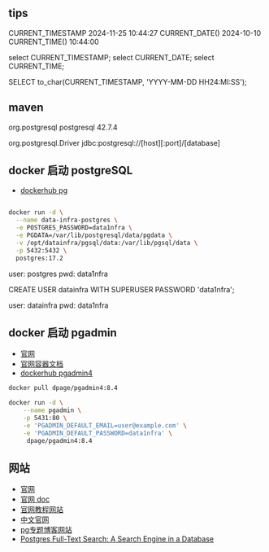 

## tips

CURRENT_TIMESTAMP 2024-11-25 10:44:27
CURRENT_DATE() 2024-10-10
CURRENT_TIME() 10:44:00

select CURRENT_TIMESTAMP;
select CURRENT_DATE;
select CURRENT_TIME;

SELECT to_char(CURRENT_TIMESTAMP, 'YYYY-MM-DD HH24:MI:SS');

## maven

<dependency>
    <groupId>org.postgresql</groupId>
    <artifactId>postgresql</artifactId>
    <version>42.7.4</version>
</dependency>

org.postgresql.Driver
jdbc:postgresql://[host][:port]/[database]

## docker 启动 postgreSQL

- [dockerhub pg](https://hub.docker.com/_/postgres)

```bash

docker run -d \
  --name data-infra-postgres \
  -e POSTGRES_PASSWORD=data1nfra \
  -e PGDATA=/var/lib/postgresql/data/pgdata \
  -v /opt/datainfra/pgsql/data:/var/lib/pgsql/data \
  -p 5432:5432 \
  postgres:17.2

```

user: postgres
pwd: data1nfra

CREATE USER datainfra WITH SUPERUSER PASSWORD 'data1nfra';

user: datainfra
pwd: data1nfra

## docker 启动 pgadmin

- [官网](https://www.pgadmin.org/)
- [官网容器文档](https://www.pgadmin.org/download/pgadmin-4-container/)
- [dockerhub pgadmin4](https://hub.docker.com/r/dpage/pgadmin4)

```bash
docker pull dpage/pgadmin4:8.4

docker run -d \
    --name pgadmin \
    -p 5431:80 \
    -e 'PGADMIN_DEFAULT_EMAIL=user@example.com' \
    -e 'PGADMIN_DEFAULT_PASSWORD=data1nfra' \
     dpage/pgadmin4:8.4
```


## 网站

- [官网](https://www.postgresql.org/)
- [官网 doc](https://www.postgresql.org/docs/online-resources/)
- [官网教程网站](https://www.postgresqltutorial.com/)
- [中文官网](http://www.postgres.cn/index.php/v2/home)
- [pg专题博客网站](https://pigsty.cc/zh/blog/2021/05/24/%E5%BC%80%E7%AE%B1%E5%8D%B3%E7%94%A8%E7%9A%84pg%E5%8F%91%E8%A1%8C%E7%89%88pigsty/)
- [Postgres Full-Text Search: A Search Engine in a Database](https://blog.crunchydata.com/blog/postgres-full-text-search-a-search-engine-in-a-database)

